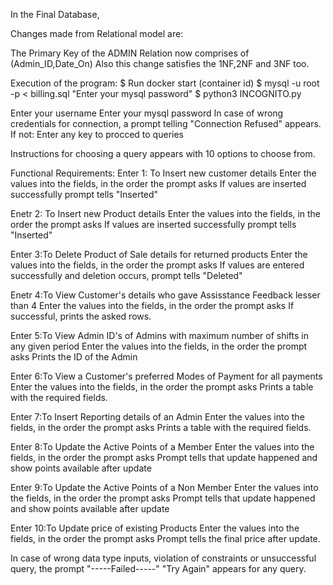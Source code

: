 
In the Final Database,

Changes made from Relational model are:

The Primary Key of the ADMIN Relation now comprises of (Admin_ID,Date_On)
Also this change satisfies the 1NF,2NF and 3NF too.


Execution of the program:
$ Run docker start (container id)
$ mysql -u root -p < billing.sql
"Enter your mysql password"
$ python3 INCOGNITO.py

Enter your username
Enter your mysql password
In case of wrong credentials for connection, a prompt telling "Connection Refused" appears.
If not: Enter any key to procced to queries

Instructions for choosing a query appears with 10 options to choose from.

Functional Requirements:
Enter 1: To Insert new customer details
Enter the values into the fields, in the order the prompt asks
If values are inserted successfully prompt tells "Inserted"

Enetr 2: To Insert new Product details
Enter the values into the fields, in the order the prompt asks
If values are inserted successfully prompt tells "Inserted"

Enter 3:To Delete Product of Sale details for returned products
Enter the values into the fields, in the order the prompt asks
If values are entered successfully and deletion occurs, prompt tells "Deleted"

Enetr 4:To View Customer's details who gave Assisstance Feedback lesser than 4
Enter the values into the fields, in the order the prompt asks
If successful, prints the asked rows.

Enter 5:To View Admin ID's of Admins with maximum number of shifts in any given period
Enter the values into the fields, in the order the prompt asks
Prints the ID of the Admin

Enter 6:To View a Customer's preferred Modes of Payment for all payments
Enter the values into the fields, in the order the prompt asks
Prints a table with the required fields.

Enter 7:To Insert Reporting details of an Admin
Enter the values into the fields, in the order the prompt asks
Prints a table with the required fields.

Enter 8:To Update the Active Points of a Member
Enter the values into the fields, in the order the prompt asks
Prompt tells that update happened and show points available after update

Enter 9:To Update the Active Points of a Non Member
Enter the values into the fields, in the order the prompt asks
Prompt tells that update happened and show points available after update

Enter 10:To Update price of existing Products
Enter the values into the fields, in the order the prompt asks
Prompt tells the final price after  update.

In case of wrong data type inputs, violation of constraints or unsuccessful query, the prompt 
"-----Failed-----"
"Try Again"
appears for any query.



